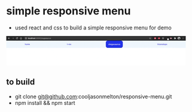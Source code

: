 # simple responsive menu

* used react and css to build a simple responsive menu for demo

<img src="https://github.com/cooljasonmelton/responsive-menu/blob/master/responsive-menu.gif?raw=true" />

## to build
* git clone git@github.com:cooljasonmelton/responsive-menu.git
* npm install && npm start
